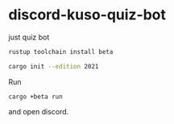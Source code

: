# discord-kuso-quiz-bot

just quiz bot

```sh
rustup toolchain install beta

cargo init --edition 2021
```

Run

```
cargo +beta run
```

and open discord.
